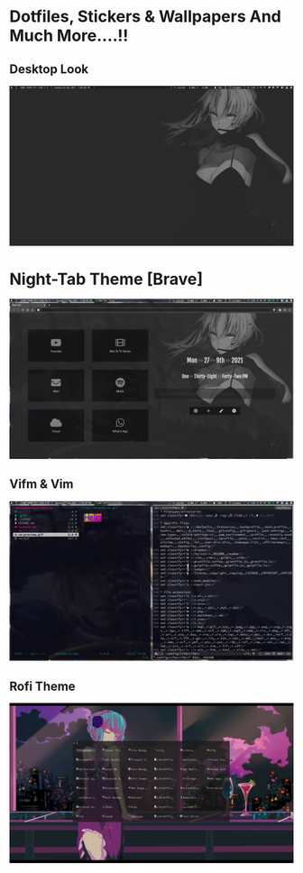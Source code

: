 # Dotfiles, Stickers & Wallpapers And Much More....!!
## Desktop Look 
![preview](https://raw.githubusercontent.com/Sidmaz666/dotfiles/main/desktop.png)
# Night-Tab Theme [Brave]
![preview](https://raw.githubusercontent.com/Sidmaz666/dotfiles/main/night-tab-brave.png)
## Vifm & Vim
![preview](https://raw.githubusercontent.com/Sidmaz666/dotfiles/main/vimb%26vilook.png)
## Rofi Theme
![preview](https://raw.githubusercontent.com/Sidmaz666/dotfiles/main/rofi-theme.png)
